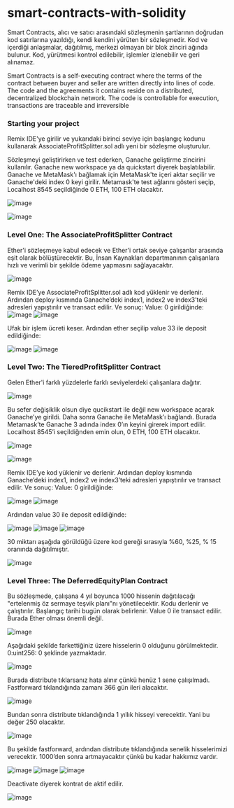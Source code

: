 # smart-contracts-with-solidity

Smart Contracts, alıcı ve satıcı arasındaki sözleşmenin şartlarının doğrudan kod satırlarına yazıldığı, kendi kendini yürüten bir sözleşmedir. Kod ve içerdiği anlaşmalar, dağıtılmış, merkezi olmayan bir blok zinciri ağında bulunur. Kod, yürütmesi kontrol edilebilir, işlemler izlenebilir ve geri alınamaz.

Smart Contracts is a self-executing contract where the terms of the contract between buyer and seller are written directly into lines of code. The code and the agreements it contains reside on a distributed, decentralized blockchain network. The code is controllable for execution, transactions are traceable and irreversible

### Starting your project

Remix IDE'ye girilir ve yukarıdaki birinci seviye için başlangıç kodunu kullanarak AssociateProfitSplitter.sol adlı yeni bir sözleşme oluşturulur.

Sözleşmeyi geliştirirken ve test ederken, Ganache geliştirme zincirini kullanılır. Ganache new workspace ya da quickstart diyerek başlatılabilir. Ganache ve MetaMask'ı bağlamak için MetaMask'te içeri aktar seçilir ve Ganache'deki index 0 keyi girilir. Metamask'te test ağlarını gösteri seçip, Localhost 8545 seçildiğinde 0 ETH, 100 ETH olacaktır.

![image](https://user-images.githubusercontent.com/61952281/175500812-25a9ee9a-e3a4-4701-9c17-2f7cae4e5f7f.png)

![image](https://user-images.githubusercontent.com/61952281/175500740-2df92596-f1c3-4ac6-9b41-c0172f628679.png)


### Level One: The AssociateProfitSplitter Contract
Ether'i sözleşmeye kabul edecek ve Ether'i ortak seviye çalışanlar arasında eşit olarak bölüştürecektir. Bu, İnsan Kaynakları departmanının çalışanlara hızlı ve verimli bir şekilde ödeme yapmasını sağlayacaktır.

![image](https://user-images.githubusercontent.com/61952281/175501285-ac649cbd-297c-4903-a513-3aefd85de57a.png)


Remix IDE’ye AssociateProfitSplitter.sol adlı kod yüklenir ve derlenir. Ardından deploy kısmında Ganache’deki index1, index2 ve index3’teki adresleri yapıştırılır ve transact edilir. Ve sonuç:
Value: 0 girildiğinde:
![image](https://user-images.githubusercontent.com/61952281/175501503-83603a8f-4c9c-4dd0-944c-2b4740dcac3f.png) ![image](https://user-images.githubusercontent.com/61952281/175501524-b33eacf1-6899-49fc-b1ce-187e19e9edb9.png)

Ufak bir işlem ücreti keser. Ardından ether seçilip value 33 ile deposit edildiğinde:

![image](https://user-images.githubusercontent.com/61952281/175501888-906cdf31-35f7-4ccc-b16e-4943927ac18b.png) ![image](https://user-images.githubusercontent.com/61952281/175501931-2536cc5e-7dce-4e97-a9fc-77a3b112c19b.png)

### Level Two: The TieredProfitSplitter Contract

Gelen Ether'i farklı yüzdelerle farklı seviyelerdeki çalışanlara dağıtır.

![image](https://user-images.githubusercontent.com/61952281/175525573-f809e0a2-c6a4-4ccc-8f13-7a66c61effc6.png)

Bu sefer değişiklik olsun diye qucikstart ile değil new workspace açarak Ganache’ye girildi. Daha sonra Ganache ile MetaMask’ı bağlandı. Burada Metamask’te Ganache 3 adında index 0’ın keyini girerek import edilir. Localhost 8545’i seçildiğnden emin olun, 0 ETH, 100 ETH olacaktır.

![image](https://user-images.githubusercontent.com/61952281/175525629-0366cfeb-bbd3-40f3-8aa4-8def74ed1c36.png)

![image](https://user-images.githubusercontent.com/61952281/175525669-9f772d04-b2e8-43ff-917b-bda6fba427dd.png)

Remix IDE’ye kod yüklenir ve derlenir. Ardından deploy kısmında Ganache’deki index1, index2 ve index3’teki adresleri yapıştırılır ve transact edilir. Ve sonuç:
Value: 0 girildiğinde:

![image](https://user-images.githubusercontent.com/61952281/175525818-179eff99-0b0c-4db8-9afb-ab153d84335e.png) ![image](https://user-images.githubusercontent.com/61952281/175525828-733a0e9c-181e-458b-bff4-c4ebf6b86918.png)

Ardından value 30 ile deposit edildiğinde:

![image](https://user-images.githubusercontent.com/61952281/175525881-ac6d64cd-3395-4067-a25d-eb0236f00819.png)
![image](https://user-images.githubusercontent.com/61952281/175525901-fe7ec561-a9c6-4582-9adf-402fbe79a9c0.png) ![image](https://user-images.githubusercontent.com/61952281/175525919-844f3371-d6ad-4b13-bf2d-095115a1e5e3.png)

30 miktarı aşağıda görüldüğü üzere kod gereği sırasıyla %60, %25, % 15 oranında dağıtılmıştır.

![image](https://user-images.githubusercontent.com/61952281/175525961-28af9b5a-d463-4618-9caf-86625af950b1.png)

### Level Three: The DeferredEquityPlan Contract

Bu sözleşmede, çalışana 4 yıl boyunca 1000 hissenin dağıtılacağı "ertelenmiş öz sermaye teşvik planı"nı yönetilecektir. Kodu derlenir ve çalıştırılır. Başlangıç tarihi bugün olarak belirlenir.
Value 0 ile transact edilir. Burada Ether olması önemli değil.

![image](https://user-images.githubusercontent.com/61952281/175526612-6035e72f-c24d-4c3f-aa5a-c7039dec0a14.png)

Aşağıdaki şekilde farkettiğiniz üzere hisselerin 0 olduğunu görülmektedir. 
0:uint256: 0 şeklinde yazmaktadır.

![image](https://user-images.githubusercontent.com/61952281/175526643-809304e6-1ce9-4de6-b4ff-24fab3ebc470.png)

Burada distribute tıklarsanız hata alınır çünkü henüz 1 sene çalışılmadı. Fastforward tıklandığında zamanı 366 gün ileri alacaktır.

![image](https://user-images.githubusercontent.com/61952281/175526793-30b830c4-f674-47bd-8558-d5da5eb60238.png)

Bundan sonra distribute tıklandığında 1 yıllık hisseyi verecektir. Yani bu değer 250 olacaktır. 

![image](https://user-images.githubusercontent.com/61952281/175526870-ea5d7630-0817-4760-aa84-4983bff18304.png)

Bu şekilde fastforward, ardından distribute tıklandığında senelik hisselerimizi verecektir. 1000’den sonra artmayacaktır çünkü bu kadar hakkımız vardır.

![image](https://user-images.githubusercontent.com/61952281/175526946-736e782d-5862-42b5-8852-5e0b3368d5bd.png) ![image](https://user-images.githubusercontent.com/61952281/175526958-0e41eb53-0316-4be0-b16f-115955927d04.png) ![image](https://user-images.githubusercontent.com/61952281/175526969-2e01f9db-e1e0-4d1b-9823-30ca45f94dcb.png)

Deactivate diyerek kontrat de aktif edilir.

![image](https://user-images.githubusercontent.com/61952281/175527034-b3d79bb2-1cd8-4f86-8b92-af9d751ed57e.png)











